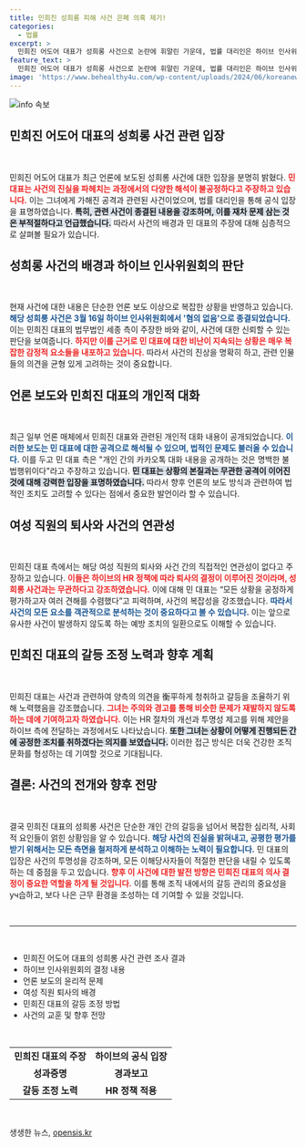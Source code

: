 ```yaml
---
title: 민희진 성희롱 피해 사건 은폐 의혹 제기!
categories:
  - 법률
excerpt: >
  민희진 어도어 대표가 성희롱 사건으로 논란에 휘말린 가운데, 법률 대리인은 하이브 인사위원회의 혐의없음 결정을 강조하며 민 대표를 변호하고 있다. 디스패치의 카톡 대화 공개에 대해선 강경 대응 의사를 밝혔다.
feature_text: >
  민희진 어도어 대표가 성희롱 사건으로 논란에 휘말린 가운데, 법률 대리인은 하이브 인사위원회의 혐의없음 결정을 강조하며 민 대표를 변호하고 있다. 디스패치의 카톡 대화 공개에 대해선 강경 대응 의사를 밝혔다.
image: 'https://www.behealthy4u.com/wp-content/uploads/2024/06/koreanews.jpg'
---
```


<p><img src="https://www.behealthy4u.com/wp-content/uploads/2024/06/koreanews.jpg" alt="info 속보" /></p>

<h2 data-ke-size="size26">민희진 어도어 대표의 성희롱 사건 관련 입장</h2>

<p data-ke-size="size16">&nbsp;</p>

<p>민희진 어도어 대표가 최근 언론에 보도된 성희롱 사건에 대한 입장을 분명히 밝혔다. <b><span style="color: #ee2323;">민 대표는 사건의 진실을 파헤치는 과정에서의 다양한 해석이 불공정하다고 주장하고 있습니다.</span></b> 이는 그녀에게 가해진 공격과 관련된 사건이었으며, 법률 대리인을 통해 공식 입장을 표명하였습니다. <b><span style="background-color: #21538527;">특히, 관련 사건이 종결된 내용을 강조하며, 이를 재차 문제 삼는 것은 부적절하다고 언급했습니다.</span></b> 따라서 사건의 배경과 민 대표의 주장에 대해 심층적으로 살펴볼 필요가 있습니다.</p>

<h2 data-ke-size="size26">성희롱 사건의 배경과 하이브 인사위원회의 판단</h2>

<p data-ke-size="size16">&nbsp;</p>

<p>현재 사건에 대한 내용은 단순한 언론 보도 이상으로 복잡한 상황을 반영하고 있습니다. <b><span style="color: #1a5490;">해당 성희롱 사건은 3월 16일 하이브 인사위원회에서 '혐의 없음'으로 종결되었습니다.</span></b> 이는 민희진 대표의 법무법인 세종 측이 주장한 바와 같이, 사건에 대한 신뢰할 수 있는 판단을 보여줍니다. <b><span style="color: #ee2323;">하지만 이를 근거로 민 대표에 대한 비난이 지속되는 상황은 매우 복잡한 감정적 요소들을 내포하고 있습니다.</span></b> 따라서 사건의 진상을 명확히 하고, 관련 인물들의 의견을 균형 있게 고려하는 것이 중요합니다.</p>

<h2 data-ke-size="size26">언론 보도와 민희진 대표의 개인적 대화</h2>

<p data-ke-size="size16">&nbsp;</p>

<p>최근 일부 언론 매체에서 민희진 대표와 관련된 개인적 대화 내용이 공개되었습니다. <b><span style="color: #1a5490;">이러한 보도는 민 대표에 대한 공격으로 해석될 수 있으며, 법적인 문제도 불러올 수 있습니다.</span></b> 이를 두고 민 대표 측은 "개인 간의 카카오톡 대화 내용을 공개하는 것은 명백한 불법행위이다"라고 주장하고 있습니다. <b><span style="background-color: #21538527;">민 대표는 상황의 본질과는 무관한 공격이 이어진 것에 대해 강력한 입장을 표명하였습니다.</span></b> 따라서 향후 언론의 보도 방식과 관련하여 법적인 조치도 고려할 수 있다는 점에서 중요한 발언이라 할 수 있습니다.</p>

<h2 data-ke-size="size26">여성 직원의 퇴사와 사건의 연관성</h2>

<p data-ke-size="size16">&nbsp;</p>

<p>민희진 대표 측에서는 해당 여성 직원의 퇴사와 사건 간의 직접적인 연관성이 없다고 주장하고 있습니다. <b><span style="color: #ee2323;">이들은 하이브의 HR 정책에 따라 퇴사의 결정이 이루어진 것이라며, 성희롱 사건과는 무관하다고 강조하였습니다.</span></b> 이에 대해 민 대표는 “모든 상황을 공정하게 평가하고자 여러 견해를 수렴했다”고 피력하며, 사건의 복잡성을 강조했습니다. <b><span style="color: #1a5490;">따라서 사건의 모든 요소를 객관적으로 분석하는 것이 중요하다고 볼 수 있습니다.</span></b> 이는 앞으로 유사한 사건이 발생하지 않도록 하는 예방 조치의 일환으로도 이해할 수 있습니다.</p>

<h2 data-ke-size="size26">민희진 대표의 갈등 조정 노력과 향후 계획</h2>

<p data-ke-size="size16">&nbsp;</p>

<p>민희진 대표는 사건과 관련하여 양측의 의견을 衡平하게 청취하고 갈등을 조율하기 위해 노력했음을 강조했습니다. <b><span style="color: #ee2323;">그녀는 주의와 경고를 통해 비슷한 문제가 재발하지 않도록 하는 데에 기여하고자 하였습니다.</span></b> 이는 HR 절차의 개선과 투명성 제고를 위해 제안을 하이브 측에 전달하는 과정에서도 나타났습니다. <b><span style="background-color: #21538527;">또한 그녀는 상황이 어떻게 진행되든 간에 공정한 조치를 취하겠다는 의지를 보였습니다.</span></b> 이러한 접근 방식은 더욱 건강한 조직 문화를 형성하는 데 기여할 것으로 기대됩니다.</p>

<h2 data-ke-size="size26">결론: 사건의 전개와 향후 전망</h2>

<p data-ke-size="size16">&nbsp;</p>

<p>결국 민희진 대표의 성희롱 사건은 단순한 개인 간의 갈등을 넘어서 복잡한 심리적, 사회적 요인들이 얽힌 상황임을 알 수 있습니다. <b><span style="color: #1a5490;">해당 사건의 진실을 밝혀내고, 공평한 평가를 받기 위해서는 모든 측면을 철저하게 분석하고 이해하는 노력이 필요합니다.</span></b> 민 대표의 입장은 사건의 투명성을 강조하며, 모든 이해당사자들이 적절한 판단을 내릴 수 있도록 하는 데 중점을 두고 있습니다. <b><span style="color: #ee2323;">향후 이 사건에 대한 발전 방향은 민희진 대표의 의사 결정이 중요한 역할을 하게 될 것입니다.</span></b> 이를 통해 조직 내에서의 갈등 관리의 중요성을 уч습하고, 보다 나은 근무 환경을 조성하는 데 기여할 수 있을 것입니다.</p>

<p data-ke-size="size16">&nbsp;</p>

<hr>

<p data-ke-size="size16">&nbsp;</p>

<ul>
<li>민희진 어도어 대표의 성희롱 사건 관련 조사 결과</li>
<li>하이브 인사위원회의 결정 내용</li>
<li>언론 보도의 윤리적 문제</li>
<li>여성 직원 퇴사의 배경</li>
<li>민희진 대표의 갈등 조정 방법</li>
<li>사건의 교훈 및 향후 전망</li>
</ul>

<p data-ke-size="size16">&nbsp;</p>

<table>
<tr>
<td style="text-align: center; height: 17px;"><b>민희진 대표의 주장</b></td>
<td style="text-align: center; height: 17px;"><b>하이브의 공식 입장</b></td>
</tr>
<tr>
<td style="text-align: center; height: 17px;"><b>성과증명</b></td>
<td style="text-align: center; height: 17px;"><b>경과보고</b></td>
</tr>
<tr>
<td style="text-align: center; height: 17px;"><b>갈등 조정 노력</b></td>
<td style="text-align: center; height: 17px;"><b>HR 정책 적용</b></td>
</tr>
</table>

<p data-ke-size="size16">&nbsp;</p>
생생한 뉴스, <a href="https://opensis.kr" rel="dofollow">opensis.kr</a>


